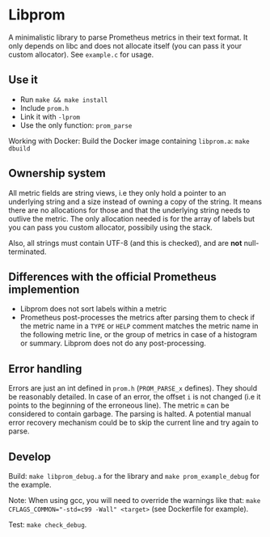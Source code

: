 # Libprom

A minimalistic library to parse Prometheus metrics in their text format. It only depends on libc and does not allocate itself (you can pass it your custom allocator). See `example.c` for usage.

## Use it

- Run `make && make install`
- Include `prom.h`
- Link it with `-lprom`
- Use the only function: `prom_parse`

Working with Docker: Build the Docker image containing `libprom.a`: `make dbuild`

## Ownership system

All metric  fields are string views, i.e they only hold a pointer to an underlying string and a size instead of owning a copy of the string.
It means there are no allocations for those and that the underlying string needs to outlive the metric.
The only allocation needed is for the array of labels but you can pass you custom allocator, possibily using the stack.

Also, all strings must contain UTF-8 (and this is checked), and are **not** null-terminated.

## Differences with the official Prometheus implemention

- Libprom does not sort labels within a metric
- Prometheus post-processes the metrics after parsing them to check if the metric name in a `TYPE` or `HELP` comment matches the metric name in the following metric line, or the group of metrics in case of a histogram or summary. Libprom does not do any post-processing.

## Error handling

Errors are just an int defined in `prom.h` (`PROM_PARSE_x` defines). They should be reasonably detailed. In case of an error, the offset `i` is not changed (i.e it points to the beginning of the erroneous line). The metric `m` can be considered to contain garbage. The parsing is halted. A potential manual error recovery mechanism could be to skip the current line and try again to parse.

## Develop

Build: `make libprom_debug.a` for the library and `make prom_example_debug` for the example. 

Note: When using gcc, you will need to override the warnings like that: `make CFLAGS_COMMON="-std=c99 -Wall" <target>` (see Dockerfile for example).

Test: `make check_debug`.

